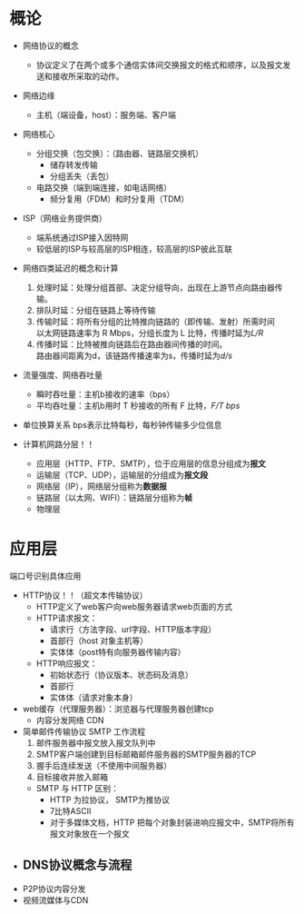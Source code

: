 # 概论
- 网络协议的概念
  - 协议定义了在两个或多个通信实体间交换报文的格式和顺序，以及报文发送和接收所采取的动作。
- 网络边缘
  - 主机（端设备，host）：服务端、客户端
- 网络核心
  - 分组交换（包交换）：（路由器、链路层交换机）
    - 储存转发传输
    - 分组丢失（丢包）
  - 电路交换（端到端连接，如电话网络）
    - 频分复用（FDM）和时分复用（TDM）
- ISP（网络业务提供商）
  - 端系统通过ISP接入因特网
  - 较低层的ISP与较高层的ISP相连，较高层的ISP彼此互联
- 网络四类延迟的概念和计算
  1. 处理时延：处理分组首部、决定分组导向，出现在上游节点向路由器传输。
  2. 排队时延：分组在链路上等待传输
  3. 传输时延：将所有分组的比特推向链路的（即传输、发射）所需时间\
    以太网链路速率为 R Mbps，分组长度为 L 比特，传播时延为*L/R*
  4. 传播时延：比特被推向链路后在路由器间传播的时间。\
    路由器间距离为d，该链路传播速率为s，传播时延为*d/s*
- 流量强度、网络吞吐量
  - 瞬时吞吐量：主机b接收的速率（bps）
  - 平均吞吐量：主机b用时 T 秒接收的所有 F 比特，*F/T bps*
- 单位换算关系
bps表示比特每秒，每秒钟传输多少位信息

- 计算机网路分层！！
  - 应用层（HTTP、FTP、SMTP），位于应用层的信息分组成为**报文**
  - 运输层（TCP、UDP），运输层的分组成为**报文段**
  - 网络层（IP），网络层分组称为**数据报**
  - 链路层（以太网、WIFI）：链路层分组称为**帧**
  - 物理层

# 应用层
端口号识别具体应用
- HTTP协议！！（超文本传输协议）
  - HTTP定义了web客户向web服务器请求web页面的方式
  - HTTP请求报文：
    - 请求行（方法字段、url字段、HTTP版本字段）
    - 首部行（host 对象主机等）
    - 实体体（post特有向服务器传输内容）
  - HTTP响应报文：
    - 初始状态行（协议版本、状态码及消息）
    - 首部行
    - 实体体（请求对象本身）
- web缓存（代理服务器）：浏览器与代理服务器创建tcp
  - 内容分发网络 CDN
- 简单邮件传输协议 SMTP 工作流程
  1. 邮件服务器中报文放入报文队列中
  2. SMTP客户端创建到目标邮箱邮件服务器的SMTP服务器的TCP
  3. 握手后连续发送（不使用中间服务器）
  4. 目标接收并放入邮箱
  - SMTP 与 HTTP 区别：
    - HTTP 为拉协议， SMTP为推协议
    - 7比特ASCⅡ
    - 对于多媒体文档，HTTP 把每个对象封装进响应报文中，SMTP将所有报文对象放在一个报文
- DNS协议概念与流程
  - 
- P2P协议内容分发
- 视频流媒体与CDN
